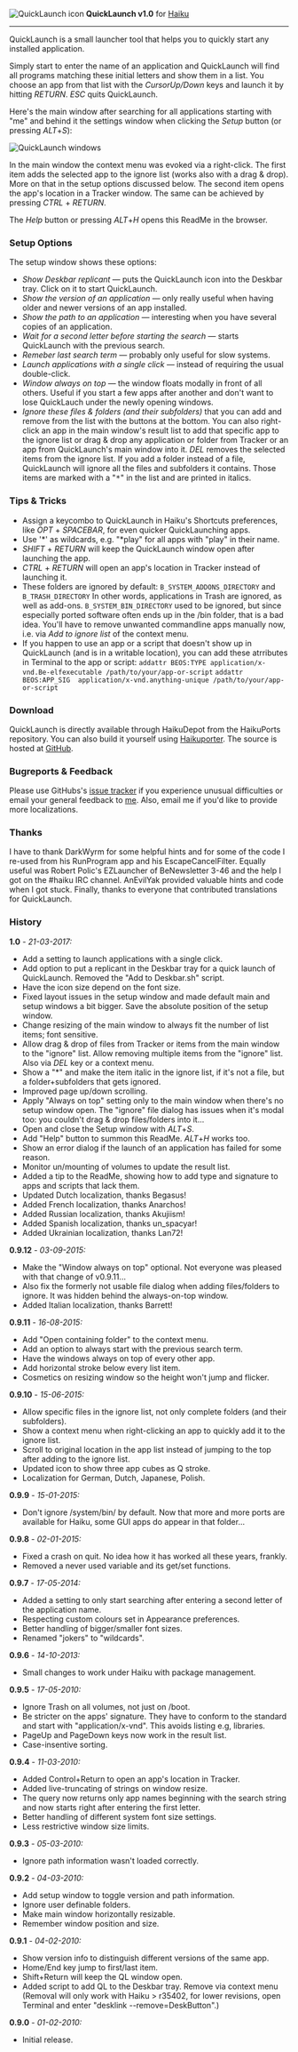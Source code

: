 ![QuickLaunch icon](./images/quicklaunch_icon_64.png)
**QuickLaunch v1.0**
for [Haiku](https://www.haiku-os.org)

* * *

QuickLaunch is a small launcher tool that helps you to quickly start any installed application.

Simply start to enter the name of an application and QuickLaunch will find all programs matching these initial letters and show them in a list. You choose an app from that list with the _CursorUp/Down_ keys and launch it by hitting _RETURN_. _ESC_ quits QuickLaunch.

Here's the main window after searching for all applications starting with "me" and behind it the settings window when clicking the _Setup_ button (or pressing _ALT_+_S_):

![QuickLaunch windows](./images/quicklaunch.png)

In the main window the context menu was evoked via a right-click. The first item adds the selected app to the ignore list (works also with a drag & drop). More on that in the setup options discussed below. The second item opens the app's location in a Tracker window. The same can be achieved by pressing _CTRL_ + _RETURN_.

The _Help_ button or pressing _ALT_+_H_ opens this ReadMe in the browser.

### Setup Options

The setup window shows these options:

*	_Show Deskbar replicant_ — puts the QuickLaunch icon into the Deskbar tray. Click on it to start QuickLaunch.
*   _Show the version of an application_ — only really useful when having older and newer versions of an app installed.
*   _Show the path to an application_ — interesting when you have several copies of an application.
*   _Wait for a second letter before starting the search_ — starts QuickLaunch with the previous search.
*   _Remeber last search term_ — probably only useful for slow systems.
*   _Launch applications with a single click_ — instead of requiring the usual double-click.
*   _Window always on top_ — the window floats modally in front of all others. 
Useful if you start a few apps after another and don't want to lose QuickLauch under the newly opening windows.
*   _Ignore these files & folders (and their subfolders)_ that you can add and remove from the list with the buttons at the bottom.
You can also right-click an app in the main window's result list to add that specific app to the ignore list or drag & drop any application or folder from Tracker or an 	app from QuickLaunch's main window into it.
_DEL_ removes the selected items from the ignore list.
If you add a folder instead of a file, QuickLaunch will ignore all the files and subfolders it contains. Those items are marked with a "<tt>*</tt>" in the list and are printed in italics.

### Tips & Tricks

*   Assign a keycombo to QuickLaunch in Haiku's Shortcuts preferences, like _OPT_ + _SPACEBAR_, for even quicker QuickLaunching apps.
*   Use '\*' as wildcards, e.g. "\*play" for all apps with "play" in their name.
*   _SHIFT_ + _RETURN_ will keep the QuickLaunch window open after launching the app.
*   _CTRL_ + _RETURN_ will open an app's location in Tracker instead of launching it.
*   These folders are ignored by default:
`B_SYSTEM_ADDONS_DIRECTORY` and `B_TRASH_DIRECTORY`
In other words, applications in Trash are ignored, as well as add-ons.
`B_SYSTEM_BIN_DIRECTORY` used to be ignored, but since especially ported software often ends up in the /bin folder, that is a bad idea. You'll have to remove unwanted commandline apps manually now, i.e. via _Add to ignore list_ of the context menu.
*	If you happen to use an app or a script that doesn't show up in QuickLaunch (and is in a writable location), you can add these atrributes in Terminal to the app or script:
`addattr BEOS:TYPE application/x-vnd.Be-elfexecutable /path/to/your/app-or-script`
`addattr BEOS:APP_SIG  application/x-vnd.anything-unique /path/to/your/app-or-script`

### Download

QuickLaunch is directly available through HaikuDepot from the HaikuPorts repository. You can also build it yourself using [Haikuporter](https://github.com/haikuports). The source is hosted at [GitHub](https://github.com/humdingerb/quicklaunch).

### Bugreports & Feedback

Please use GitHubs's [issue tracker](https://github.com/humdingerb/quicklaunch/issues) if you experience unusual difficulties or email your general feedback to [me](mailto:humdingerb@gmail.com). Also, email me if you'd like to provide more localizations.

### Thanks

I have to thank DarkWyrm for some helpful hints and for some of the code I re-used from his RunProgram app and his EscapeCancelFilter. Equally useful was Robert Polic's EZLauncher of BeNewsletter 3-46 and the help I got on the #haiku IRC channel.
AnEvilYak provided valuable hints and code when I got stuck.
Finally, thanks to everyone that contributed translations for QuickLaunch.

### History

**1.0** - _21-03-2017:_

*	Add a setting to launch applications with a single click.
*	Add option to put a replicant in the Deskbar tray for a quick launch of QuickLaunch. Removed the "Add to Deskbar.sh" script.
*	Have the icon size depend on the font size.
*	Fixed layout issues in the setup window and made default main and setup windows a bit bigger. Save the absolute position of the setup window.
*	Change resizing of the main window to always fit the number of list items; font sensitive.
*	Allow drag & drop of files from Tracker or items from the main window to the "ignore" list.
	Allow removing multiple items from the "ignore" list. Also via _DEL_ key or a context menu.
*	Show a "*" and make the item italic in the ignore list, if it's not a file, but a folder+subfolders that gets ignored.
*	Improved page up/down scrolling.
*	Apply "Always on top" setting only to the main window when there's no setup window open. The "ignore" file dialog has issues when it's modal too: you couldn't drag & drop files/folders into it...
*	Open and close the Setup window with _ALT_+_S_.
*	Add "Help" button to summon this ReadMe. _ALT_+_H_ works too.
*	Show an error dialog if the launch of an application has failed for some reason.
*	Monitor un/mounting of volumes to update the result list.
*	Added a tip to the ReadMe, showing how to add type and signature to apps and scripts that lack them.
*	Updated Dutch localization, thanks Begasus!
*	Added French localization, thanks Anarchos!
*	Added Russian localization, thanks Akujiism!
*	Added Spanish localization, thanks un_spacyar!
*	Added Ukrainian localization, thanks Lan72!

**0.9.12** - _03-09-2015:_

*	Make the "Window always on top" optional. Not everyone was pleased with	that change of v0.9.11...
*	Also fix the formerly not usable file dialog when adding files/folders to ignore. It was hidden behind the always-on-top window.
*	Added Italian localization, thanks Barrett!

**0.9.11** - _16-08-2015:_

*   Add "Open containing folder" to the context menu.
*   Add an option to always start with the previous search term.
*   Have the windows always on top of every other app.
*   Add horizontal stroke below every list item.
*   Cosmetics on resizing window so the height won't jump and flicker.

**0.9.10** - _15-06-2015:_

*   Allow specific files in the ignore list, not only complete folders (and their subfolders).
*   Show a context menu when right-clicking an app to quickly add it to the ignore list.
*   Scroll to original location in the app list instead of jumping to the top after adding to the ignore list.
*   Updated icon to show three app cubes as Q stroke.
*   Localization for German, Dutch, Japanese, Polish.

**0.9.9** - _15-01-2015:_

*   Don't ignore /system/bin/ by default. Now that more and more ports are available for Haiku, some GUI apps do appear in that folder...

**0.9.8** - _02-01-2015:_

*   Fixed a crash on quit. No idea how it has worked all these years, frankly.
*   Removed a never used variable and its get/set functions.

**0.9.7** - _17-05-2014:_

*   Added a setting to only start searching after entering a second letter of the application name.
*   Respecting custom colours set in Appearance preferences.
*   Better handling of bigger/smaller font sizes.
*   Renamed "jokers" to "wildcards".

**0.9.6** - _14-10-2013:_

*   Small changes to work under Haiku with package management.

**0.9.5** - _17-05-2010:_

*   Ignore Trash on all volumes, not just on /boot.
*   Be stricter on the apps' signature. They have to conform to the standard and 	start with "application/x-vnd". This avoids listing e.g, libraries.
*   PageUp and PageDown keys now work in the result list.
*   Case-insentive sorting.

**0.9.4** - _11-03-2010:_

*   Added Control+Return to open an app's location in Tracker.
*   Added live-truncating of strings on window resize.
*   The query now returns only app names beginning with the search string and now starts right after entering the first letter.
*   Better handling of different system font size settings.
*   Less restrictive window size limits.

**0.9.3** - _05-03-2010:_

*   Ignore path information wasn't loaded correctly.

**0.9.2** - _04-03-2010:_

*   Add setup window to toggle version and path information.
*   Ignore user definable folders.
*   Make main window horizontally resizable.
*   Remember window position and size.

**0.9.1** - _04-02-2010:_

*   Show version info to distinguish different versions of the same app.
*   Home/End key jump to first/last item.
*   Shift+Return will keep the QL window open.
*   Added script to add QL to the Deskbar tray. Remove via context menu (Removal will only work with Haiku > r35402, for lower revisions, open Terminal and enter "desklink --remove=DeskButton".)
	
**0.9.0** - _01-02-2010:_

*   Initial release.
